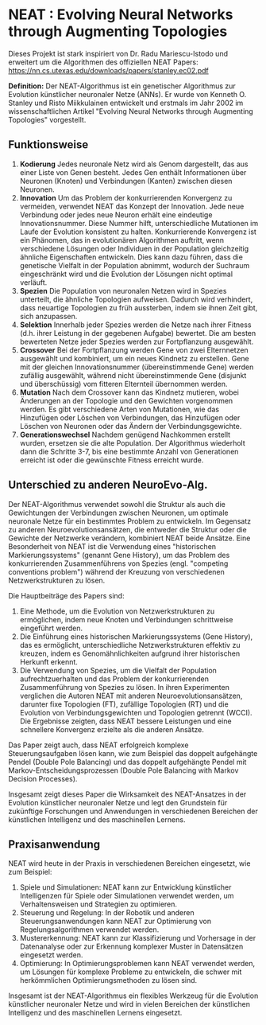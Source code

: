 # NEAT : Evolving Neural Networks through Augmenting Topologies

Dieses Projekt ist stark inspiriert von Dr. Radu Mariescu-Istodo und erweitert um die Algorithmen des offiziellen NEAT Papers: https://nn.cs.utexas.edu/downloads/papers/stanley.ec02.pdf

**Definition:** Der NEAT-Algorithmus ist ein genetischer Algorithmus zur Evolution künstlicher neuronaler Netze (ANNs). Er wurde von Kenneth O. Stanley und Risto Miikkulainen entwickelt und erstmals im Jahr 2002 im wissenschaftlichen Artikel "Evolving Neural Networks through Augmenting Topologies" vorgestellt.

## Funktionsweise

1. **Kodierung**
   Jedes neuronale Netz wird als Genom dargestellt, das aus einer Liste von Genen besteht. Jedes Gen enthält Informationen über Neuronen (Knoten) und Verbindungen (Kanten) zwischen diesen Neuronen.
2. **Innovation**
   Um das Problem der konkurrierenden Konvergenz zu vermeiden, verwendet NEAT das Konzept der Innovation. Jede neue Verbindung oder jedes neue Neuron erhält eine eindeutige Innovationsnummer. Diese Nummer hilft, unterschiedliche Mutationen im Laufe der Evolution konsistent zu halten. 
   Konkurrierende Konvergenz ist ein Phänomen, das in evolutionären Algorithmen auftritt, wenn verschiedene Lösungen oder Individuen in der Population gleichzeitig ähnliche Eigenschaften entwickeln. Dies kann dazu führen, dass die genetische Vielfalt in der Population abnimmt, wodurch der Suchraum eingeschränkt wird und die Evolution der Lösungen nicht optimal verläuft.
3. **Spezien**
   Die Population von neuronalen Netzen wird in Spezies unterteilt, die ähnliche Topologien aufweisen. Dadurch wird verhindert, dass neuartige Topologien zu früh aussterben, indem sie ihnen Zeit gibt, sich anzupassen.
4. **Selektion**
   Innerhalb jeder Spezies werden die Netze nach ihrer Fitness (d.h. ihrer Leistung in der gegebenen Aufgabe) bewertet. Die am besten bewerteten Netze jeder Spezies werden zur Fortpflanzung ausgewählt.
5. **Crossover**
   Bei der Fortpflanzung werden Gene von zwei Elternnetzen ausgewählt und kombiniert, um ein neues Kindnetz zu erstellen. Gene mit der gleichen Innovationsnummer (übereinstimmende Gene) werden zufällig ausgewählt, während nicht übereinstimmende Gene (disjunkt und überschüssig) vom fitteren Elternteil übernommen werden.
6. **Mutation**
   Nach dem Crossover kann das Kindnetz mutieren, wobei Änderungen an der Topologie und den Gewichten vorgenommen werden. Es gibt verschiedene Arten von Mutationen, wie das Hinzufügen oder Löschen von Verbindungen, das Hinzufügen oder Löschen von Neuronen oder das Ändern der Verbindungsgewichte.
7. **Generationswechsel**
   Nachdem genügend Nachkommen erstellt wurden, ersetzen sie die alte Population. Der Algorithmus wiederholt dann die Schritte 3-7, bis eine bestimmte Anzahl von Generationen erreicht ist oder die gewünschte Fitness erreicht wurde.

## Unterschied zu anderen NeuroEvo-Alg.

Der NEAT-Algorithmus verwendet sowohl die Struktur als auch die Gewichtungen der Verbindungen zwischen Neuronen, um optimale neuronale Netze für ein bestimmtes Problem zu entwickeln. Im Gegensatz zu anderen Neuroevolutionsansätzen, die entweder die Struktur oder die Gewichte der Netzwerke verändern, kombiniert NEAT beide Ansätze. Eine Besonderheit von NEAT ist die Verwendung eines "historischen Markierungssystems" (genannt Gene History), um das Problem des konkurrierenden Zusammenführens von Spezies (engl. "competing conventions problem") während der Kreuzung von verschiedenen Netzwerkstrukturen zu lösen.

Die Hauptbeiträge des Papers sind:

1. Eine Methode, um die Evolution von Netzwerkstrukturen zu ermöglichen, indem neue Knoten und Verbindungen schrittweise eingeführt werden.
2. Die Einführung eines historischen Markierungssystems (Gene History), das es ermöglicht, unterschiedliche Netzwerkstrukturen effektiv zu kreuzen, indem es Genomähnlichkeiten aufgrund ihrer historischen Herkunft erkennt.
3. Die Verwendung von Spezies, um die Vielfalt der Population aufrechtzuerhalten und das Problem der konkurrierenden Zusammenführung von Spezies zu lösen.
   In ihren Experimenten verglichen die Autoren NEAT mit anderen Neuroevolutionsansätzen, darunter fixe Topologien (FT), zufällige Topologien (RT) und die Evolution von Verbindungsgewichten und Topologien getrennt (WCCI). Die Ergebnisse zeigten, dass NEAT bessere Leistungen und eine schnellere Konvergenz erzielte als die anderen Ansätze.

Das Paper zeigt auch, dass NEAT erfolgreich komplexe Steuerungsaufgaben lösen kann, wie zum Beispiel das doppelt aufgehängte Pendel (Double Pole Balancing) und das doppelt aufgehängte Pendel mit Markov-Entscheidungsprozessen (Double Pole Balancing with Markov Decision Processes).

Insgesamt zeigt dieses Paper die Wirksamkeit des NEAT-Ansatzes in der Evolution künstlicher neuronaler Netze und legt den Grundstein für zukünftige Forschungen und Anwendungen in verschiedenen Bereichen der künstlichen Intelligenz und des maschinellen Lernens.

## Praxisanwendung

NEAT wird heute in der Praxis in verschiedenen Bereichen eingesetzt, wie zum Beispiel:

1. Spiele und Simulationen: NEAT kann zur Entwicklung künstlicher Intelligenzen für Spiele oder Simulationen verwendet werden, um Verhaltensweisen und Strategien zu optimieren.
2. Steuerung und Regelung: In der Robotik und anderen Steuerungsanwendungen kann NEAT zur Optimierung von Regelungsalgorithmen verwendet werden.
3. Mustererkennung: NEAT kann zur Klassifizierung und Vorhersage in der Datenanalyse oder zur Erkennung komplexer Muster in Datensätzen eingesetzt werden.
4. Optimierung: In Optimierungsproblemen kann NEAT verwendet werden, um Lösungen für komplexe Probleme zu entwickeln, die schwer mit herkömmlichen Optimierungsmethoden zu lösen sind.

Insgesamt ist der NEAT-Algorithmus ein flexibles Werkzeug für die Evolution künstlicher neuronaler Netze und wird in vielen Bereichen der künstlichen Intelligenz und des maschinellen Lernens eingesetzt.
